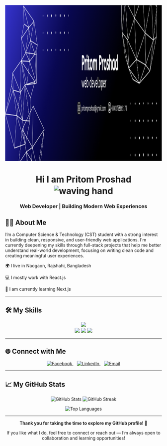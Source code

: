 
<img src="https://raw.githubusercontent.com/pritom352/pritom352/main/Abstract%20Technology%20Profile%20LinkedIn%20Banner.png" alt="GitHub Banner" width="100%" height="500" />

<h1 align="center">
  Hi I am Pritom Proshad 
  <img src="https://media.giphy.com/media/hvRJCLFzcasrR4ia7z/giphy.gif" alt="waving hand" width="30" height="30" style="vertical-align:middle;" />
</h1>
<h3 align="center">Web Developer | Building Modern Web Experiences</h3>




## 🧑‍💻 About Me

I’m a Computer Science & Technology (CST) student with a strong interest in building clean, responsive, and user-friendly web applications. I'm currently deepening my skills through full-stack projects that help me better understand real-world development, focusing on writing clean code and creating meaningful user experiences.

🌍 I live in Naogaon, Rajshahi, Bangladesh

💻 I mostly work with React.js

🌱 I am currently learning Next.js



---

## 🛠️ My Skills

<p align="center">
  <img src="https://skillicons.dev/icons?i=html,css,js,react,nodejs,express,mongodb,tailwind,git,github,vscode,firebase" />
    <br/>
  <!-- Example for DaisyUI -->
<img src="https://img.shields.io/badge/DaisyUI-FF61F6?style=for-the-badge&logo=TailwindCSS&logoColor=white" />

  <!-- Example for React Router -->
<img src="https://img.shields.io/badge/React_Router-CA4245?style=for-the-badge&logo=react-router&logoColor=white" />



<!-- Example for JWT -->
<img src="https://img.shields.io/badge/JWT-000000?style=for-the-badge&logo=jsonwebtokens&logoColor=white" />



</p>

---

## 🌐 Connect with Me
<div align="center">
  <a href="https://www.facebook.com/pritom.proshad.2024" target="_blank" rel="noopener noreferrer">
    <img src="https://img.shields.io/badge/Facebook-1877F2?style=for-the-badge&logo=facebook&logoColor=white" alt="Facebook" />
  </a>&nbsp;&nbsp;
  <a href="https://www.linkedin.com/in/pritom352/" target="_blank" rel="noopener noreferrer">
    <img src="https://img.shields.io/badge/LinkedIn-0A66C2?style=for-the-badge&logo=linkedin&logoColor=white" alt="LinkedIn" />
  </a>&nbsp;&nbsp;
  <a href="mailto:pritomproshad@gmail.com" target="_blank" rel="noopener noreferrer">
    <img src="https://img.shields.io/badge/Gmail-D14836?style=for-the-badge&logo=gmail&logoColor=white" alt="Email" />
  </a>
</div>

---

## 📈 My GitHub Stats

<div align="center">
  <img src="https://github-readme-stats.vercel.app/api?username=pritom352&show_icons=true&theme=tokyonight" alt="GitHub Stats" />
  <img src="https://streak-stats.demolab.com/?user=pritom352&theme=tokyonight" alt="GitHub Streak" />

</div>

<p align="center">
   <img src="https://github-readme-stats.vercel.app/api/top-langs/?username=pritom352&layout=compact&theme=tokyonight" alt="Top Languages" />
</p>


---

<p align="center">
  <strong>Thank you for taking the time to explore my GitHub profile! 🤗</strong>
</p>

<p align="center">
  If you like what I do, feel free to connect or reach out — I’m always open to collaboration and learning opportunities!
</p>


